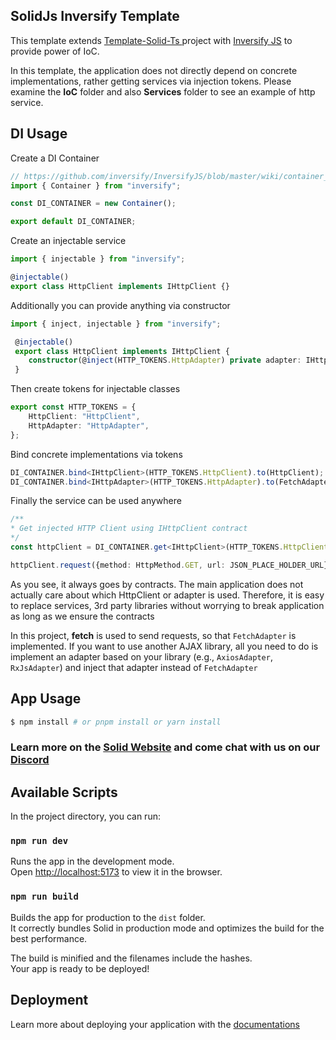 ## SolidJs Inversify Template

This template extends [Template-Solid-Ts ](https://github.com/vitejs/vite/tree/main/packages/create-vite/template-solid-ts) project with [Inversify JS](https://github.com/inversify/InversifyJS) to provide power of IoC.

In this template, the application does not directly depend on concrete implementations, rather getting services via injection tokens.
Please examine the **IoC** folder and also **Services** folder to see an example of http service. 

## DI Usage

Create a DI Container
```typescript
// https://github.com/inversify/InversifyJS/blob/master/wiki/container_api.md
import { Container } from "inversify";

const DI_CONTAINER = new Container();

export default DI_CONTAINER;
```

Create an injectable service

```typescript
import { injectable } from "inversify";

@injectable()
export class HttpClient implements IHttpClient {}
```

Additionally you can provide anything via constructor

```typescript
import { inject, injectable } from "inversify";

 @injectable()
 export class HttpClient implements IHttpClient {
    constructor(@inject(HTTP_TOKENS.HttpAdapter) private adapter: IHttpAdapter) {}
 }
```

Then create tokens for injectable classes
```typescript
export const HTTP_TOKENS = {
    HttpClient: "HttpClient",
    HttpAdapter: "HttpAdapter",
};
```

Bind concrete implementations via tokens

```typescript
DI_CONTAINER.bind<IHttpClient>(HTTP_TOKENS.HttpClient).to(HttpClient);
DI_CONTAINER.bind<IHttpAdapter>(HTTP_TOKENS.HttpAdapter).to(FetchAdapter);  
```

Finally the service can be used anywhere
```typescript
/**
* Get injected HTTP Client using IHttpClient contract
*/
const httpClient = DI_CONTAINER.get<IHttpClient>(HTTP_TOKENS.HttpClient);

httpClient.request({method: HttpMethod.GET, url: JSON_PLACE_HOLDER_URL});
```

As you see, it always goes by contracts. The main application does not actually care about which HttpClient or adapter is used. Therefore, it is easy to replace services, 3rd party libraries without worrying to break application as long as we ensure the contracts

In this project, **fetch** is used to send requests, so that `FetchAdapter` is implemented. If you want to use another AJAX library, all you need to do is implement an adapter based on your library (e.g., `AxiosAdapter`, `RxJsAdapter`) and inject that adapter instead of `FetchAdapter` 


## App Usage

```bash
$ npm install # or pnpm install or yarn install
```

### Learn more on the [Solid Website](https://solidjs.com) and come chat with us on our [Discord](https://discord.com/invite/solidjs)

## Available Scripts

In the project directory, you can run:

### `npm run dev`

Runs the app in the development mode.<br>
Open [http://localhost:5173](http://localhost:5173) to view it in the browser.

### `npm run build`

Builds the app for production to the `dist` folder.<br>
It correctly bundles Solid in production mode and optimizes the build for the best performance.

The build is minified and the filenames include the hashes.<br>
Your app is ready to be deployed!

## Deployment

Learn more about deploying your application with the [documentations](https://vitejs.dev/guide/static-deploy.html)
